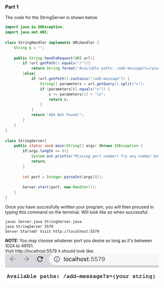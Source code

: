 ### Part 1
The code for the StringServer is shown below
```java
import java.io.IOException;
import java.net.URI;

class StringHandler implements URLHandler {
    String s = "";

    public String handleRequest(URI url){
        if (url.getPath().equals("/")){
            return String.format("Available paths: /add-message?s=(your string)");
        }else{
            if (url.getPath().contains("/add-message")) {
                String[] parameters = url.getQuery().split("=");
                if (parameters[0].equals("s")) {
                    s += parameters[1] + "\n";
                    return s;
                }
            }
            return "404 Not Found!";
        }
    }
}

class StringServer{
    public static void main(String[] args) throws IOException {
        if(args.length == 0){
            System.out.println("Missing port number! Try any number between 1024 to 49151");
            return;
        }

        int port = Integer.parseInt(args[0]);

        Server.start(port, new Handler());
    }
}
```
Once you have succesfully written your program, you will then proceed in typing this command on the terminal. Will look like so when successful.
```ssh
javac Server.java StringServer.java
java StringServer 5579
Server Started! Visit http://localhost:5579
```
***NOTE:*** You may choose whatever port you desire as long as it's between 1024 to 49151.\
Visit http://localhost:5579 it should look like:
![Website](images/Website-launched.png)
